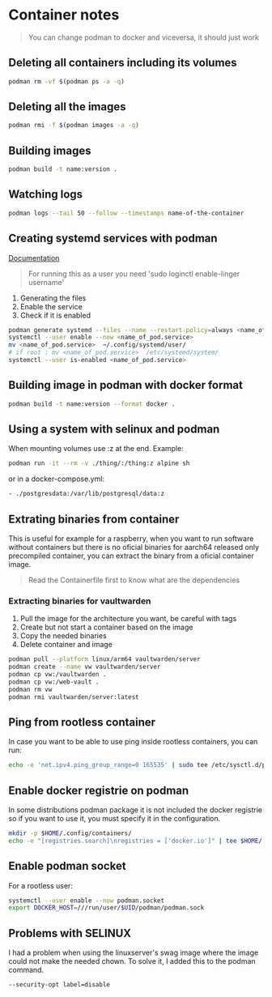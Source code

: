 # Container notes

> You can change podman to docker and viceversa, it should just work

## Deleting all containers including its volumes

```bash
podman rm -vf $(podman ps -a -q)
```

## Deleting all the images

```bash
podman rmi -f $(podman images -a -q)
```

## Building images

```bash
podman build -t name:version .
```

## Watching logs

```bash
podman logs --tail 50 --follow --timestamps name-of-the-container
```

## Creating systemd services with podman

[Documentation](http://docs.podman.io/en/latest/markdown/podman-generate-systemd.1.html)

> For running this as a user you need 'sudo loginctl enable-linger username'

1. Generating the files
2. Enable the service
3. Check if it is enabled

```bash
podman generate systemd --files --name --restart-policy=always <name_of_pod_or_container>
systemctl --user enable --now <name_of_pod.service>
mv <name_of_pod.service>  ~/.config/systemd/user/
# if root : mv <name_of_pod.service>  /etc/systemd/system/
systemctl --user is-enabled <name_of_pod.service>
```

## Building image in podman with docker format

```bash
podman build -t name:version --format docker .
```

## Using a system with selinux and podman

When mounting volumes use :z at the end.
Example:

```bash
podman run -it --rm -v ./thing/:/thing:z alpine sh
```

or in a docker-compose.yml:

```bash
- ./postgresdata:/var/lib/postgresql/data:z
```

## Extrating binaries from container

This is useful for example for a raspberry, when you
 want to run software without containers but there
 is no oficial binaries for aarch64 released only
 precompiled container, you can extract the binary
 from a oficial container image.

> Read the Containerfile first to know what are the dependencies

### Extracting binaries for vaultwarden

1. Pull the image for the architecture you want, be careful with tags
2. Create but not start a container based on the image
3. Copy the needed binaries
4. Delete container and image

```bash
podman pull --platform linux/arm64 vaultwarden/server
podman create --name vw vaultwarden/server
podman cp vw:/vaultwarden .
podman cp vw:/web-vault .
podman rm vw
podman rmi vaultwarden/server:latest
```

## Ping from rootless container

In case you want to be able to use ping inside rootless containers,
 you can run:

```sh
echo -e 'net.ipv4.ping_group_range=0 165535' | sudo tee /etc/sysctl.d/podman-ping.conf
```

## Enable docker registrie on podman

In some distributions podman package it is not included the docker
 registrie so if you want to use it, you must specify it in the
 configuration.

 ```sh
mkdir -p $HOME/.config/containers/
echo -e "[registries.search]\nregistries = ['docker.io']" | tee $HOME/.config/containers/registries.conf
 ```

## Enable podman socket

For a rootless user:

```sh
systemctl --user enable --now podman.socket
export DOCKER_HOST=///run/user/$UID/podman/podman.sock
```

## Problems with SELINUX

I had a problem when using the linuxserver's swag image
 where the image could not make the needed chown. To
 solve it, I added this to the podman command.

```sh
--security-opt label=disable
```
